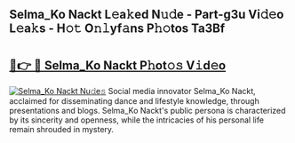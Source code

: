 ## Selma_Ko Nackt L𝚎a𝚔ed N𝚞𝚍e - Part-g3u Vi𝚍𝚎o L𝚎a𝚔s - H𝚘𝚝 O𝚗𝚕yf𝚊ns P𝚑𝚘tos Ta3Bf

# <h2><a href="http://kfelwl.oniu.top/?m=Selma_Ko+Nackt">🔗👉 🔴 Selma_Ko Nackt P𝚑ot𝚘𝚜 V𝚒d𝚎o</a></h2>

[![Selma_Ko Nackt Nu𝚍e𝚜](https://i.imgur.com/0qMVB7G.gif)](http://kfelwl.oniu.top/?m=Selma_Ko+Nackt)
Social media innovator Selma_Ko Nackt, acclaimed for disseminating dance and lifestyle knowledge, through presentations and blogs. Selma_Ko Nackt's public persona is characterized by its sincerity and openness, while the intricacies of his personal life remain shrouded in mystery.  
